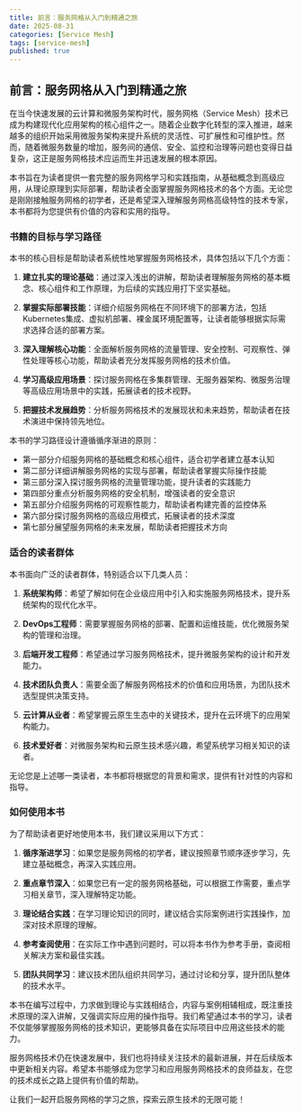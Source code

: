 ```yaml
---
title: 前言：服务网格从入门到精通之旅
date: 2025-08-31
categories: [Service Mesh]
tags: [service-mesh]
published: true
---
```


## 前言：服务网格从入门到精通之旅

在当今快速发展的云计算和微服务架构时代，服务网格（Service Mesh）技术已成为构建现代化应用架构的核心组件之一。随着企业数字化转型的深入推进，越来越多的组织开始采用微服务架构来提升系统的灵活性、可扩展性和可维护性。然而，随着微服务数量的增加，服务间的通信、安全、监控和治理等问题也变得日益复杂，这正是服务网格技术应运而生并迅速发展的根本原因。

本书旨在为读者提供一套完整的服务网格学习和实践指南，从基础概念到高级应用，从理论原理到实际部署，帮助读者全面掌握服务网格技术的各个方面。无论您是刚刚接触服务网格的初学者，还是希望深入理解服务网格高级特性的技术专家，本书都将为您提供有价值的内容和实用的指导。

### 书籍的目标与学习路径

本书的核心目标是帮助读者系统性地掌握服务网格技术，具体包括以下几个方面：

1. **建立扎实的理论基础**：通过深入浅出的讲解，帮助读者理解服务网格的基本概念、核心组件和工作原理，为后续的实践应用打下坚实基础。

2. **掌握实际部署技能**：详细介绍服务网格在不同环境下的部署方法，包括Kubernetes集成、虚拟机部署、裸金属环境配置等，让读者能够根据实际需求选择合适的部署方案。

3. **深入理解核心功能**：全面解析服务网格的流量管理、安全控制、可观察性、弹性处理等核心功能，帮助读者充分发挥服务网格的技术价值。

4. **学习高级应用场景**：探讨服务网格在多集群管理、无服务器架构、微服务治理等高级应用场景中的实践，拓展读者的技术视野。

5. **把握技术发展趋势**：分析服务网格技术的发展现状和未来趋势，帮助读者在技术演进中保持领先地位。

本书的学习路径设计遵循循序渐进的原则：
- 第一部分介绍服务网格的基础概念和核心组件，适合初学者建立基本认知
- 第二部分详细讲解服务网格的实现与部署，帮助读者掌握实际操作技能
- 第三部分深入探讨服务网格的流量管理功能，提升读者的实践能力
- 第四部分重点分析服务网格的安全机制，增强读者的安全意识
- 第五部分介绍服务网格的可观察性能力，帮助读者构建完善的监控体系
- 第六部分探讨服务网格的高级应用模式，拓展读者的技术深度
- 第七部分展望服务网格的未来发展，帮助读者把握技术方向

### 适合的读者群体

本书面向广泛的读者群体，特别适合以下几类人员：

1. **系统架构师**：希望了解如何在企业级应用中引入和实施服务网格技术，提升系统架构的现代化水平。

2. **DevOps工程师**：需要掌握服务网格的部署、配置和运维技能，优化微服务架构的管理和治理。

3. **后端开发工程师**：希望通过学习服务网格技术，提升微服务架构的设计和开发能力。

4. **技术团队负责人**：需要全面了解服务网格技术的价值和应用场景，为团队技术选型提供决策支持。

5. **云计算从业者**：希望掌握云原生生态中的关键技术，提升在云环境下的应用架构能力。

6. **技术爱好者**：对微服务架构和云原生技术感兴趣，希望系统学习相关知识的读者。

无论您是上述哪一类读者，本书都将根据您的背景和需求，提供有针对性的内容和指导。

### 如何使用本书

为了帮助读者更好地使用本书，我们建议采用以下方式：

1. **循序渐进学习**：如果您是服务网格的初学者，建议按照章节顺序逐步学习，先建立基础概念，再深入实践应用。

2. **重点章节深入**：如果您已有一定的服务网格基础，可以根据工作需要，重点学习相关章节，深入理解特定功能。

3. **理论结合实践**：在学习理论知识的同时，建议结合实际案例进行实践操作，加深对技术原理的理解。

4. **参考查阅使用**：在实际工作中遇到问题时，可以将本书作为参考手册，查阅相关解决方案和最佳实践。

5. **团队共同学习**：建议技术团队组织共同学习，通过讨论和分享，提升团队整体的技术水平。

本书在编写过程中，力求做到理论与实践相结合，内容与案例相辅相成，既注重技术原理的深入讲解，又强调实际应用的操作指导。我们希望通过本书的学习，读者不仅能够掌握服务网格的技术知识，更能够具备在实际项目中应用这些技术的能力。

服务网格技术仍在快速发展中，我们也将持续关注技术的最新进展，并在后续版本中更新相关内容。希望本书能够成为您学习和应用服务网格技术的良师益友，在您的技术成长之路上提供有价值的帮助。

让我们一起开启服务网格的学习之旅，探索云原生技术的无限可能！
